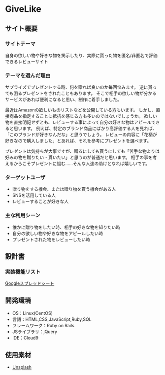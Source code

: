 # GiveLike

## サイト概要
### サイトテーマ
自身の欲しい物や好きな物を掲示したり、実際に貰った物を匿名/非匿名で評価できるレビューサイト

### テーマを選んだ理由
サプライズでプレゼントする時、何を贈れば良いのか毎回悩みます。
逆に貰っても困るプレゼントをされたこともあります。
そこで相手の欲しい物が分かるサービスがあれば便利になると思い、制作に着手しました。

最近はAmazonの欲しいものリストなどを公開している方もいます。
しかし、直接商品を指定することに抵抗を感じる方も多いのではないでしょうか。
欲しい物を直接明記せずとも、レビューする事によって自分の好きな物はアピールできると思います。
例えば、特定のブランド商品にばかり高評価する人を見れば、「このブランドが好きなんだな」と思うでしょう。
レビューの内容に「花柄が好きなので購入しました」とあれば、それを参考にプレゼントを選べます。

プレゼントは気持ちが大事ですが、贈るにしても貰うにしても「苦手な物よりは好みの物を贈りたい・貰いたい」と思うのが普通だと思います。
相手の事を考えるからこそプレゼントに悩む……そんな人達の助けとなれば嬉しいです。

### ターゲットユーザ
- 贈り物をする機会、または贈り物を貰う機会がある人
- SNSを活用している人
- レビューすることが好きな人

### 主な利用シーン
- 誰かに贈り物をしたい時、相手の好きな物を知りたい時
- 自分の欲しい物や好きな物をアピールしたい時
- プレゼントされた物をレビューしたい時

## 設計書
### 実装機能リスト
[Googleスプレッドシート](https://docs.google.com/spreadsheets/d/1pf0bsOjnYIrO6vJMR2Ne0x7Hw4-_ilO4nSHVW48NC2g/edit?usp=sharing)

## 開発環境
- OS：Linux(CentOS)
- 言語：HTML,CSS,JavaScript,Ruby,SQL
- フレームワーク：Ruby on Rails
- JSライブラリ：jQuery
- IDE：Cloud9

## 使用素材
- [Unsplash](https://unsplash.com/ja)